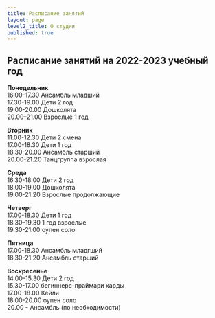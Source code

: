 ```yaml
---
title: Расписание занятий
layout: page
level2_title: О студии
published: true
---
```


## Расписание занятий на 2022-2023 учебный год

**Понедельник**  
16.00-17.30 Ансамбль младший    
17.30-19.00 Дети 2 год   
19.00-20.00 Дошколята  
20.00–21.00 Взрослые 1 год    

**Вторник**  
11.00-12.30 Дети 2 смена    
17.00-18.30 Дети 1 год   
18.30-20.00 Ансамбль старший  
20.00-21.20 Танцгруппа взрослая  

**Среда**  
16.30-18.00 Дети 2 год    
18.00-19.00 Дошколята  
19.00-21.20 Взрослые продолжающие    
  
**Четверг**  
17.00-18.30 Дети 1 год   
18.30–19.30 1 год взрослые           
19.30-21.00 оупен соло  

**Пятница**  
17.00-18.30 Ансамбль младгший   
18.30-21.20 Ансамбль старший   


**Воскресенье**   
14.00–15.30 Дети 2 год   
15.30-17.00 бегиннерс-праймари харды   
17.00-18.00 Кейли  
18.00-20.00 оупен соло  
20.00 - Ансамбль (по необходимости)   



